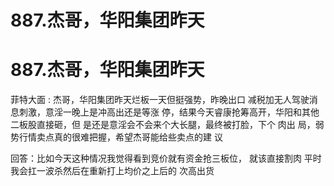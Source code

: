# 887.杰哥，华阳集团昨天

# 887.杰哥，华阳集团昨天

菲特大面 : 杰哥，华阳集团昨天烂板一天但挺强势，昨晚出口 减税加无人驾驶消息刺激，意淫一晚上是冲高出还是等涨 停，结果今天睿康抢筹高开，华阳和其他二板股直接砸，但 是还是意淫会不会来个大长腿，最终被打脸，下个 肉出 局，弱势行情卖点真的很难把握，希望杰哥能给些卖点的建 议

回答：比如今天这种情况我觉得看到竞价就有资金抢三板位， 就该直接割肉 平时我会扛一波杀然后在重新打上均价之上后的 次高出货
